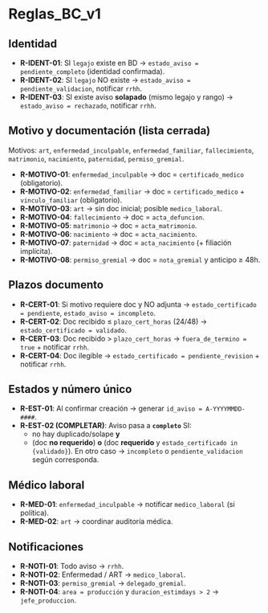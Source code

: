 # Reglas_BC_v1

## Identidad
- **R-IDENT-01**: SI `legajo` existe en BD → `estado_aviso = pendiente_completo` (identidad confirmada).
- **R-IDENT-02**: SI `legajo` NO existe → `estado_aviso = pendiente_validacion`, notificar `rrhh`.
- **R-IDENT-03**: SI existe aviso **solapado** (mismo legajo y rango) → `estado_aviso = rechazado`, notificar `rrhh`.

## Motivo y documentación (lista cerrada)
Motivos: `art`, `enfermedad_inculpable`, `enfermedad_familiar`, `fallecimiento`, `matrimonio`, `nacimiento`, `paternidad`, `permiso_gremial`.

- **R-MOTIVO-01**: `enfermedad_inculpable` → doc = `certificado_medico` (obligatorio).
- **R-MOTIVO-02**: `enfermedad_familiar` → doc = `certificado_medico` + `vinculo_familiar` (obligatorio).
- **R-MOTIVO-03**: `art` → sin doc inicial; posible `medico_laboral`.
- **R-MOTIVO-04**: `fallecimiento` → doc = `acta_defuncion`.
- **R-MOTIVO-05**: `matrimonio` → doc = `acta_matrimonio`.
- **R-MOTIVO-06**: `nacimiento` → doc = `acta_nacimiento`.
- **R-MOTIVO-07**: `paternidad` → doc = `acta_nacimiento` (+ filiación implícita).
- **R-MOTIVO-08**: `permiso_gremial` → doc = `nota_gremial` y anticipo ≥ 48h.

## Plazos documento
- **R-CERT-01**: Si motivo requiere doc y NO adjunta → `estado_certificado = pendiente`, `estado_aviso = incompleto`.
- **R-CERT-02**: Doc recibido ≤ `plazo_cert_horas` (24/48) → `estado_certificado = validado`.
- **R-CERT-03**: Doc recibido > `plazo_cert_horas` → `fuera_de_termino = true` + notificar `rrhh`.
- **R-CERT-04**: Doc ilegible → `estado_certificado = pendiente_revision` + notificar `rrhh`.

## Estados y número único
- **R-EST-01**: Al confirmar creación → generar `id_aviso = A-YYYYMMDD-####`.
- **R-EST-02 (COMPLETAR)**: Aviso pasa a **`completo`** SI:
  - no hay duplicado/solape **y**
  - (doc **no requerido**) **o** (doc **requerido** y `estado_certificado in {validado}`).
  En otro caso → `incompleto` o `pendiente_validacion` según corresponda.

## Médico laboral
- **R-MED-01**: `enfermedad_inculpable` → notificar `medico_laboral` (si política).
- **R-MED-02**: `art` → coordinar auditoría médica.

## Notificaciones
- **R-NOTI-01**: Todo aviso → `rrhh`.
- **R-NOTI-02**: Enfermedad / ART → `medico_laboral`.
- **R-NOTI-03**: `permiso_gremial` → `delegado_gremial`.
- **R-NOTI-04**: `area = producción` y `duracion_estimdays > 2` → `jefe_produccion`.
